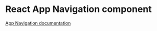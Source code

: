 <!-- @license CC0-1.0 -->

# React App Navigation component

[App Navigation documentation](../../../css/src/components/app-navigation/README.md)
